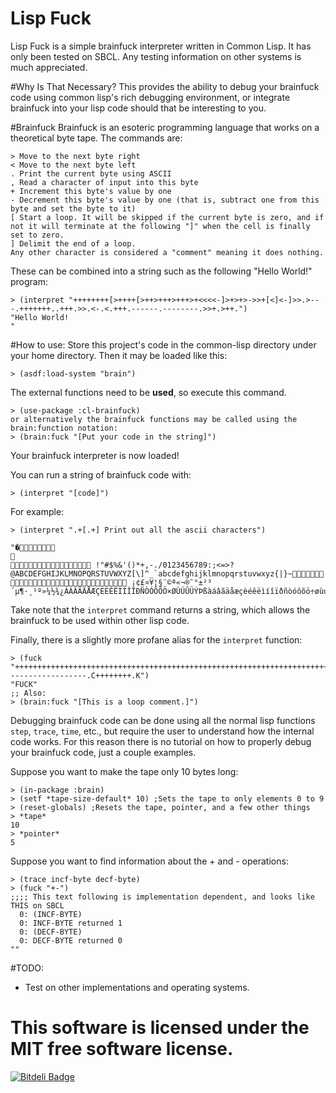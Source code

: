 # Lisp Fuck
Lisp Fuck is a simple brainfuck interpreter written in Common Lisp. It has only been tested on SBCL. Any testing information on other systems is much appreciated.

#Why Is That Necessary?
This provides the ability to debug your brainfuck code using common lisp's rich debugging environment, or integrate brainfuck into your lisp code should that be interesting to you.

#Brainfuck
Brainfuck is an esoteric programming language that works on a theoretical byte tape. The commands are:
```
> Move to the next byte right
< Move to the next byte left
. Print the current byte using ASCII
, Read a character of input into this byte
+ Increment this byte's value by one
- Decrement this byte's value by one (that is, subtract one from this byte and set the byte to it)
[ Start a loop. It will be skipped if the current byte is zero, and if not it will terminate at the following "]" when the cell is finally set to zero.
] Delimit the end of a loop. 
Any other character is considered a "comment" meaning it does nothing.
```

These can be combined into a string such as the following "Hello World!" program:
```
> (interpret "++++++++[>++++[>++>+++>+++>+<<<<-]>+>+>->>+[<]<-]>>.>---.+++++++..+++.>>.<-.<.+++.------.--------.>>+.>++.")
"Hello World!
"
```
#How to use:
Store this project's code in the common-lisp directory under your home directory. Then it may be loaded like this:
```
> (asdf:load-system "brain")
```
The external functions need to be **used**, so execute this command.
```
> (use-package :cl-brainfuck)
or alternatively the brainfuck functions may be called using the brain:function notation:
> (brain:fuck "[Put your code in the string]")
```
Your brainfuck interpreter is now loaded!

You can run a string of brainfuck code with:
```
> (interpret "[code]")
```
For example:
```
> (interpret ".+[.+] Print out all the ascii characters")

"�	

 !"#$%&'()*+,-./0123456789:;<=>?@ABCDEFGHIJKLMNOPQRSTUVWXYZ[\]^_`abcdefghijklmnopqrstuvwxyz{|}~ ¡¢£¤¥¦§¨©ª«¬­®¯°±²³´µ¶·¸¹º»¼½¾¿ÀÁÂÃÄÅÆÇÈÉÊËÌÍÎÏÐÑÒÓÔÕÖ×ØÙÚÛÜÝÞßàáâãäåæçèéêëìíîïðñòóôõö÷øùúûüýþÿ"
```
Take note that the `interpret` command returns a string, which allows the brainfuck to be used within other lisp code.

Finally, there is a slightly more profane alias for the `interpret` function:
```
> (fuck "++++++++++++++++++++++++++++++++++++++++++++++++++++++++++++++++++++++.F+++++++++++++++.U------------------.C++++++++.K")
"FUCK"
;; Also:
> (brain:fuck "[This is a loop comment.]")
```
Debugging brainfuck code can be done using all the normal lisp functions `step`, `trace`, `time`, etc., but require the user to understand how the internal code works. For this reason there is no tutorial on how to properly debug your brainfuck code, just a couple examples.

Suppose you want to make the tape only 10 bytes long:
```
> (in-package :brain)
> (setf *tape-size-default* 10) ;Sets the tape to only elements 0 to 9
> (reset-globals) ;Resets the tape, pointer, and a few other things
> *tape*
10
> *pointer*
5
```
Suppose you want to find information about the + and - operations:
```
> (trace incf-byte decf-byte)
> (fuck "+-")
;;;; This text following is implementation dependent, and looks like THIS on SBCL
  0: (INCF-BYTE)
  0: INCF-BYTE returned 1
  0: (DECF-BYTE)
  0: DECF-BYTE returned 0
""
```
#TODO:
- Test on other implementations and operating systems.

This software is licensed under the MIT free software license.
====


[![Bitdeli Badge](https://d2weczhvl823v0.cloudfront.net/equwal/lispfuck/trend.png)](https://bitdeli.com/free "Bitdeli Badge")

